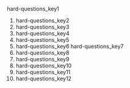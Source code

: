 hard-questions_key1
1. hard-questions_key2
2. hard-questions_key3
3. hard-questions_key4
4. hard-questions_key5
5. hard-questions_key6
hard-questions_key7
1. hard-questions_key8
2. hard-questions_key9
3. hard-questions_key10
4. hard-questions_key11
5. hard-questions_key12

